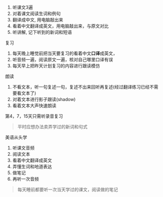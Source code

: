 1. 听课文3遍
2. 对着课文阅读生词和例句
4. 翻译成中文, 用电脑敲出来
5. 看着中文翻译成英文，用电脑敲出来，与原文对比
6. 听讲解, 记下听到的新词和短语

复习
1. 每天晚上睡觉前把当天要复习的看着中文**口译**成英文，
2. 听音频一遍，阅读原文一遍，核对自己哪里口译有误
3. 每天早上把昨天计划复习的内容进行跟读模仿

朗读
1. 不看文本，听一句复述一句，复述不出来回听再复述(经过翻译练习已经不需要看文本了)
2. 对着文本进行影子跟读(shadow)
3. 看着文本大声快速朗读


第4，7，15天只需听录音复习

>  平时应想办法卖弄学过的新词和句式



美语从头学
1. 听课文音频
2. 阅读文本
3. 看着中文翻译成英文
4. 弄懂生词和地道表达
5. 做笔记
7. 再听一次音频


> 每天睡前都要听一次当天学过的课文，阅读做的笔记



